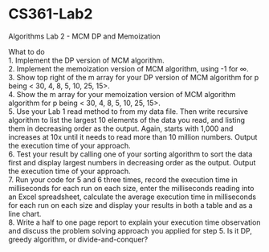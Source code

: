 # CS361-Lab2
Algorithms Lab 2 - MCM DP and Memoization

What to do <br />
	1. Implement the DP version of MCM algorithm.<br />
	2. Implement the memoization version of MCM algorithm, using -1 for ∞.<br />
	3. Show top right of the m array for your DP version of MCM algorithm for p being < 30, 4, 8, 5, 10, 25, 15>. <br />
	4. Show the m array for your memoization version of MCM algorithm algorithm for p being < 30, 4, 8, 5, 10, 25, 15>. <br />
	5. Use your Lab 1 read method to from my data file. Then write recursive algorithm to list the largest 10 elements of the data you read, and listing them in decreasing order as the output. Again, starts with 1,000 and increases at 10x until it needs to read more than 10 million numbers. Output the execution time of your approach.<br />
	6. Test your result by calling one of your sorting algorithm to sort the data first and display largest numbers in decreasing order as the output. Output the execution time of your approach.<br />
	7. Run your code for 5 and 6 three times, record the execution time in milliseconds for each run on each size, enter the milliseconds reading into an Excel spreadsheet, calculate the average execution time in milliseconds for each run on each size and display your results in both a table and as a line chart.<br />
	8. Write a half to one page report to explain your execution time observation and discuss the problem solving approach you applied for step 5. Is it DP, greedy algorithm, or divide-and-conquer?<br />
